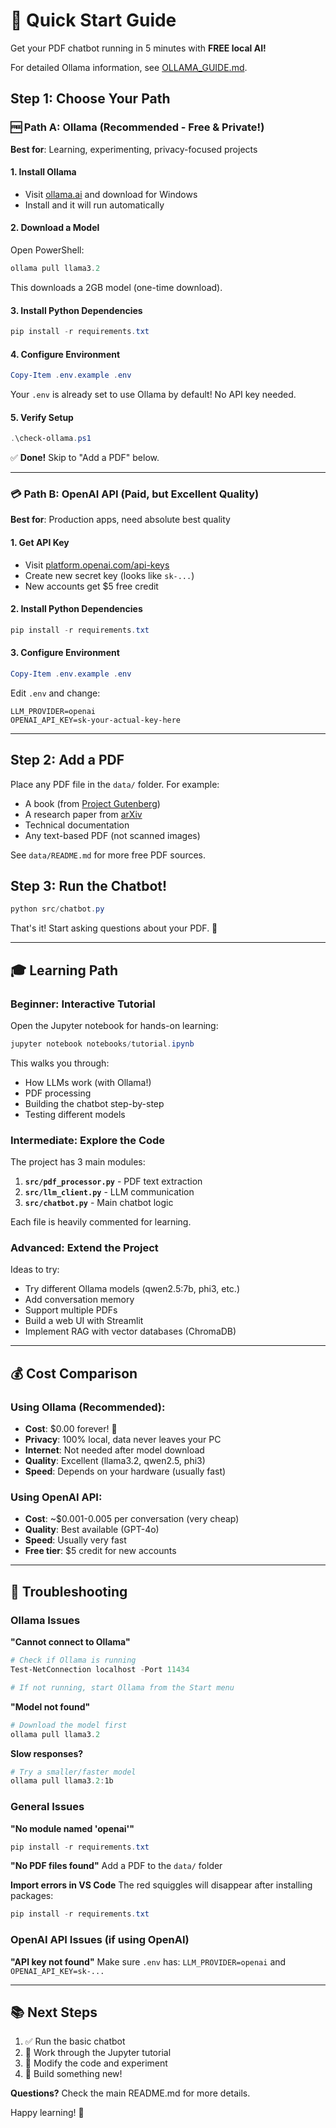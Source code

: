 # 🚀 Quick Start Guide

Get your PDF chatbot running in 5 minutes with **FREE local AI!**

For detailed Ollama information, see [OLLAMA_GUIDE.md](OLLAMA_GUIDE.md).

## Step 1: Choose Your Path

### 🆓 Path A: Ollama (Recommended - Free & Private!)

**Best for**: Learning, experimenting, privacy-focused projects

#### 1. Install Ollama
- Visit [ollama.ai](https://ollama.ai/) and download for Windows
- Install and it will run automatically

#### 2. Download a Model
Open PowerShell:
```powershell
ollama pull llama3.2
```
This downloads a 2GB model (one-time download).

#### 3. Install Python Dependencies
```powershell
pip install -r requirements.txt
```

#### 4. Configure Environment
```powershell
Copy-Item .env.example .env
```
Your `.env` is already set to use Ollama by default! No API key needed.

#### 5. Verify Setup
```powershell
.\check-ollama.ps1
```

✅ **Done!** Skip to "Add a PDF" below.

---

### 💳 Path B: OpenAI API (Paid, but Excellent Quality)

**Best for**: Production apps, need absolute best quality

#### 1. Get API Key
- Visit [platform.openai.com/api-keys](https://platform.openai.com/api-keys)
- Create new secret key (looks like `sk-...`)
- New accounts get $5 free credit

#### 2. Install Python Dependencies
```powershell
pip install -r requirements.txt
```

#### 3. Configure Environment
```powershell
Copy-Item .env.example .env
```
Edit `.env` and change:
```env
LLM_PROVIDER=openai
OPENAI_API_KEY=sk-your-actual-key-here
```

---

## Step 2: Add a PDF

Place any PDF file in the `data/` folder. For example:
- A book (from [Project Gutenberg](https://www.gutenberg.org/))
- A research paper from [arXiv](https://arxiv.org/)
- Technical documentation
- Any text-based PDF (not scanned images)

See `data/README.md` for more free PDF sources.

## Step 3: Run the Chatbot!

```powershell
python src/chatbot.py
```

That's it! Start asking questions about your PDF. 🎉

---

## 🎓 Learning Path

### Beginner: Interactive Tutorial
Open the Jupyter notebook for hands-on learning:

```powershell
jupyter notebook notebooks/tutorial.ipynb
```

This walks you through:
- How LLMs work (with Ollama!)
- PDF processing
- Building the chatbot step-by-step
- Testing different models

### Intermediate: Explore the Code

The project has 3 main modules:

1. **`src/pdf_processor.py`** - PDF text extraction
2. **`src/llm_client.py`** - LLM communication
3. **`src/chatbot.py`** - Main chatbot logic

Each file is heavily commented for learning.

### Advanced: Extend the Project

Ideas to try:
- Try different Ollama models (qwen2.5:7b, phi3, etc.)
- Add conversation memory
- Support multiple PDFs
- Build a web UI with Streamlit
- Implement RAG with vector databases (ChromaDB)

---

## 💰 Cost Comparison

### Using Ollama (Recommended):
- **Cost**: $0.00 forever! 🎉
- **Privacy**: 100% local, data never leaves your PC
- **Internet**: Not needed after model download
- **Quality**: Excellent (llama3.2, qwen2.5, phi3)
- **Speed**: Depends on your hardware (usually fast)

### Using OpenAI API:
- **Cost**: ~$0.001-0.005 per conversation (very cheap)
- **Quality**: Best available (GPT-4o)
- **Speed**: Usually very fast
- **Free tier**: $5 credit for new accounts

---

## 🐛 Troubleshooting

### Ollama Issues

**"Cannot connect to Ollama"**
```powershell
# Check if Ollama is running
Test-NetConnection localhost -Port 11434

# If not running, start Ollama from the Start menu
```

**"Model not found"**
```powershell
# Download the model first
ollama pull llama3.2
```

**Slow responses?**
```powershell
# Try a smaller/faster model
ollama pull llama3.2:1b
```

### General Issues

**"No module named 'openai'"**
```powershell
pip install -r requirements.txt
```

**"No PDF files found"**
Add a PDF to the `data/` folder

**Import errors in VS Code**
The red squiggles will disappear after installing packages:
```powershell
pip install -r requirements.txt
```

### OpenAI API Issues (if using OpenAI)

**"API key not found"**
Make sure `.env` has: `LLM_PROVIDER=openai` and `OPENAI_API_KEY=sk-...`

---

## 📚 Next Steps

1. ✅ Run the basic chatbot
2. 📓 Work through the Jupyter tutorial
3. 🔧 Modify the code and experiment
4. 🚀 Build something new!

**Questions?** Check the main README.md for more details.

Happy learning! 🎉
